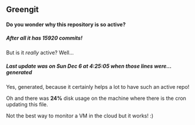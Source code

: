 ## Greengit

#### Do you wonder why this repository is so active?

##### After all it has 15920 commits!

But is it *really* active? Well...

##### Last update was on Sun Dec 6 at 4:25:05 when those lines were... generated

Yes, generated, because it certainly helps a lot to have such an active repo!

Oh and there was **24%** disk usage on the machine
where there is the cron updating this file.

Not the best way to monitor a VM in the cloud but it works! :)
